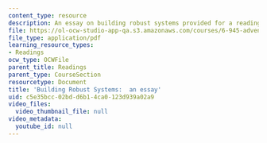 ```yaml
---
content_type: resource
description: An essay on building robust systems provided for a reading assignment.
file: https://ol-ocw-studio-app-qa.s3.amazonaws.com/courses/6-945-adventures-in-advanced-symbolic-programming-spring-2009/c5e35bcc02bdd6b14ca0123d939a02a9_MIT6_945s09_read01_robust.pdf
file_type: application/pdf
learning_resource_types:
- Readings
ocw_type: OCWFile
parent_title: Readings
parent_type: CourseSection
resourcetype: Document
title: 'Building Robust Systems:  an essay'
uid: c5e35bcc-02bd-d6b1-4ca0-123d939a02a9
video_files:
  video_thumbnail_file: null
video_metadata:
  youtube_id: null
---
```

